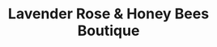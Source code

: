 ---
title: "Lavender Rose & Honey Bees Boutique"
url: /morganton/lavender-rose-und-honey-bees-boutique/
shop: Kleidung
---